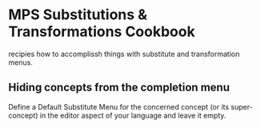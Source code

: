 # MPS Substitutions & Transformations Cookbook
recipies how to accomplissh things with substitute and transformation menus.

## Hiding concepts from the completion menu﻿
Define a Default Substitute Menu for the concerned concept (or its super-concept) in the editor aspect of your language and leave it empty. 